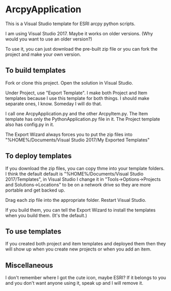 # ArcpyApplication

This is a Visual Studio template for ESRI arcpy python scripts.

I am using Visual Studio 2017. Maybe it works on older versions. (Why
would you want to use an older version?)

To use it, you can just download the pre-built zip file or you can
fork the project and make your own version.

## To build templates

Fork or clone this project. Open the solution in Visual Studio.

Under Project, use "Export Template".
I make both Project and Item templates because I use this template for both things.
I should make separate ones, I know. Someday I will do that.

I call one ArcpyApplication.py and the other ArcpyItem.py.
The Item template has only the PythonApplication.py file in it. The
Project template also has config.py in it.

The Export Wizard always forces you to put the zip files into
"%HOME%/Documents/Visual Studio 2017/My Exported Templates"

## To deploy templates

If you download the zip files, you can copy thme into your template
folders.  I think the default default is "%HOME%/Documents/Visual
Studio 2017/Templates", in Visual Studio I change it in
"Tools->Options->Projects and Solutions->Locations" to be on a network
drive so they are more portable and get backed up.

Drag each zip file into the appropriate folder. Restart Visual Studio.

If you build them, you can tell the Export Wizard to install the
templates when you build them. (It's the default.)

## To use templates

If you created both project and item templates and deployed them then they
will show up when you create new projects or when you add an item.

## Miscellaneous

I don't remember where I got the cute icon, maybe ESRI? If it belongs
to you and you don't want anyone using it, speak up and I will remove
it.
